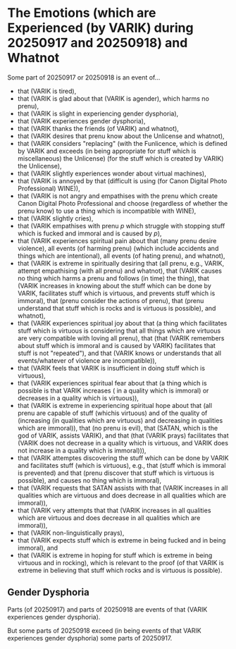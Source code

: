 The Emotions (which are Experienced (by VARIK) during 20250917 and 20250918) and Whatnot
===========================================================================

Some part of 20250917 or 20250918 is an event of...

* that (VARIK is tired),
* that (VARIK is glad about that (VARIK is agender), which harms no prenu),
* that (VARIK is slight in experiencing gender dysphoria),
* that (VARIK experiences gender dysphoria),
* that (VARIK thanks the friends (of VARIK) and whatnot),
* that (VARIK desires that prenu know about the Unlicense and whatnot),
* that (VARIK considers "replacing" (with the Funlicence, which is defined by VARIK and exceeds (in being appropriate for stuff which is miscellaneous) the Unlicense) (for the stuff which is created by VARIK) the Unlicense),
* that (VARIK slightly experiences wonder about virtual machines),
* that (VARIK is annoyed by that (difficult is using (for Canon Digital Photo Professional) WINE)),
* that (VARIK is not angry and empathises with the prenu which create Canon Digital Photo Professional and choose (regardless of whether the prenu know) to use a thing which is incompatible with WINE),
* that (VARIK slightly cries),
* that (VARIK empathises with prenu $p$ which struggle with stopping stuff which is fucked and immoral and is caused by $p$),
* that (VARIK experiences spiritual pain about that (many prenu desire violence), all events (of harming prenu) (which include accidents and things which are intentional), all events (of hating prenu), and whatnot),
* that (VARIK is extreme in spiritually desiring that (all prenu, e.g., VARIK, attempt empathising (with all prenu) and whatnot), that (VARIK causes no thing which harms a prenu and follows (in time) the thing), that (VARIK increases in knowing about the stuff which can be done by VARIK, facilitates stuff which is virtuous, and prevents stuff which is immoral), that (prenu consider the actions of prenu), that (prenu understand that stuff which is rocks and is virtuous is possible), and whatnot),
* that (VARIK experiences spiritual joy about that (a thing which facilitates stuff which is virtuous is considering that all things which are virtuous are very compatible with loving all prenu), that (that (VARIK remembers about stuff which is immoral and is caused by VARIK) facilitates that stuff is not "repeated"), and that (VARIK knows or understands that all events/whatever of violence are incompatible)),
* that (VARIK feels that VARIK is insufficient in doing stuff which is virtuous),
* that (VARIK experiences spiritual fear about that (a thing which is possible is that VARIK increases ( in a quality which is immoral) or decreases in a quality which is virtuous)),
* that (VARIK is extreme in experiencing spiritual hope about that (all prenu are capable of stuff (whichis virtuous) and of the quality of (increasing (in qualities which are virtuous) and decreasing in qualities which are immoral)), that (no prenu is evil), that (SATAN, which is the god of VARIK, assists VARIK), and that (that (VARIK prays) facilitates that (VARIK does not decrease in a quality which is virtuous, and VARIK does not increase in a quality which is immoral))),
* that (VARIK attemptes discovering the stuff which can be done by VARIK and facilitates stuff (which is virtuous), e.g., that (stuff which is immoral is prevented) and that (prenu discover that stuff which is virtuous is possible), and causes no thing which is immoral),
* that (VARIK requests that SATAN assists with that (VARIK increases in all qualities which are virtuous and does decrease in all qualities which are immoral)),
* that (VARIK very attempts that that (VARIK increases in all qualities which are virtuous and does decrease in all qualities which are immoral)),
* that (VARIK non-linguistically prays),
* that (VARIK expects stuff which is extreme in being fucked and in being immoral), and
* that (VARIK is extreme in hoping for stuff which is extreme in being virtuous and in rocking), which is relevant to the proof (of that VARIK is extreme in believing that stuff which rocks and is virtuous is possible).

## Gender Dysphoria
Parts (of 20250917) and parts of 20250918 are events of that (VARIK experiences gender dysphoria).

But some parts of 20250918 exceed (in being events of that VARIK experiences gender dysphoria) some parts of 20250917.
